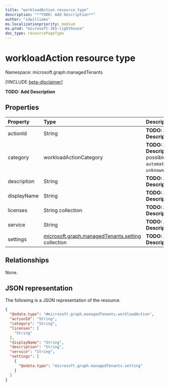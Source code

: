```yaml
---
title: "workloadAction resource type"
description: "**TODO: Add Description**"
author: "idwilliams"
ms.localizationpriority: medium
ms.prod: "microsoft-365-lighthouse"
doc_type: resourcePageType
---
```


# workloadAction resource type

Namespace: microsoft.graph.managedTenants

[!INCLUDE [beta-disclaimer](../../includes/beta-disclaimer.md)]

**TODO: Add Description**

## Properties
|Property|Type|Description|
|:---|:---|:---|
|actionId|String|**TODO: Add Description**|
|category|workloadActionCategory|**TODO: Add Description**. The possible values are: `automated`, `manual`, `unknownFutureValue`.|
|description|String|**TODO: Add Description**|
|displayName|String|**TODO: Add Description**|
|licenses|String collection|**TODO: Add Description**|
|service|String|**TODO: Add Description**|
|settings|[microsoft.graph.managedTenants.setting](../resources/managedtenants-setting.md) collection|**TODO: Add Description**|

## Relationships
None.

## JSON representation
The following is a JSON representation of the resource.
<!-- {
  "blockType": "resource",
  "@odata.type": "microsoft.graph.managedTenants.workloadAction"
}
-->
``` json
{
  "@odata.type": "#microsoft.graph.managedTenants.workloadAction",
  "actionId": "String",
  "category": "String",
  "licenses": [
    "String"
  ],
  "displayName": "String",
  "description": "String",
  "service": "String",
  "settings": [
    {
      "@odata.type": "microsoft.graph.managedTenants.setting"
    }
  ]
}
```

